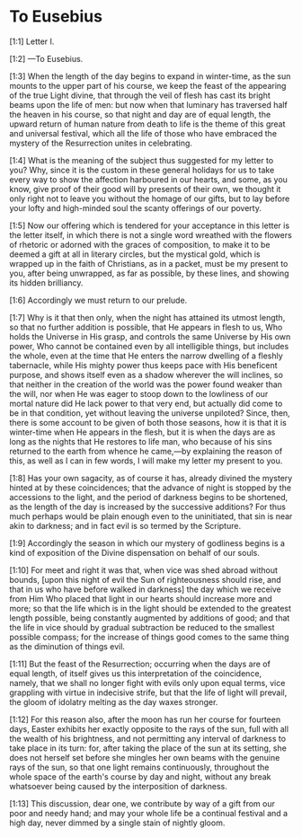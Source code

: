 # To Eusebius

[1:1] Letter I.

[1:2] —To Eusebius.

[1:3] When the length of the day begins to expand in winter-time, as the sun mounts to the upper part of his course, we keep the feast of the appearing of the true Light divine, that through the veil of flesh has cast its bright beams upon the life of men: but now when that luminary has traversed half the heaven in his course, so that night and day are of equal length, the upward return of human nature from death to life is the theme of this great and universal festival, which all the life of those who have embraced the mystery of the Resurrection unites in celebrating.

[1:4] What is the meaning of the subject thus suggested for my letter to you? Why, since it is the custom in these general holidays for us to take every way to show the affection harboured in our hearts, and some, as you know, give proof of their good will by presents of their own, we thought it only right not to leave you without the homage of our gifts, but to lay before your lofty and high-minded soul the scanty offerings of our poverty.

[1:5] Now our offering which is tendered for your acceptance in this letter is the letter itself, in which there is not a single word wreathed with the flowers of rhetoric or adorned with the graces of composition, to make it to be deemed a gift at all in literary circles, but the mystical gold, which is wrapped up in the faith of Christians, as in a packet, must be my present to you, after being unwrapped, as far as possible, by these lines, and showing its hidden brilliancy.

[1:6] Accordingly we must return to our prelude.

[1:7] Why is it that then only, when the night has attained its utmost length, so that no further addition is possible, that He appears in flesh to us, Who holds the Universe in His grasp, and controls the same Universe by His own power, Who cannot be contained even by all intelligible things, but includes the whole, even at the time that He enters the narrow dwelling of a fleshly tabernacle, while His mighty power thus keeps pace with His beneficent purpose, and shows itself even as a shadow wherever the will inclines, so that neither in the creation of the world was the power found weaker than the will, nor when He was eager to stoop down to the lowliness of our mortal nature did He lack power to that very end, but actually did come to be in that condition, yet without leaving the universe unpiloted? Since, then, there is some account to be given of both those seasons, how it is that it is winter-time when He appears in the flesh, but it is when the days are as long as the nights that He restores to life man, who because of his sins returned to the earth from whence he came,—by explaining the reason of this, as well as I can in few words, I will make my letter my present to you.

[1:8] Has your own sagacity, as of course it has, already divined the mystery hinted at by these coincidences; that the advance of night is stopped by the accessions to the light, and the period of darkness begins to be shortened, as the length of the day is increased by the successive additions? For thus much perhaps would be plain enough even to the uninitiated, that sin is near akin to darkness; and in fact evil is so termed by the Scripture.

[1:9] Accordingly the season in which our mystery of godliness begins is a kind of exposition of the Divine dispensation on behalf of our souls.

[1:10] For meet and right it was that, when vice was shed abroad without bounds, [upon this night of evil the Sun of righteousness should rise, and that in us who have before walked in darkness] the day which we receive from Him Who placed that light in our hearts should increase more and more; so that the life which is in the light should be extended to the greatest length possible, being constantly augmented by additions of good; and that the life in vice should by gradual subtraction be reduced to the smallest possible compass; for the increase of things good comes to the same thing as the diminution of things evil.

[1:11] But the feast of the Resurrection; occurring when the days are of equal length, of itself gives us this interpretation of the coincidence, namely, that we shall no longer fight with evils only upon equal terms, vice grappling with virtue in indecisive strife, but that the life of light will prevail, the gloom of idolatry melting as the day waxes stronger.

[1:12] For this reason also, after the moon has run her course for fourteen days, Easter exhibits her exactly opposite to the rays of the sun, full with all the wealth of his brightness, and not permitting any interval of darkness to take place in its turn: for, after taking the place of the sun at its setting, she does not herself set before she mingles her own beams with the genuine rays of the sun, so that one light remains continuously, throughout the whole space of the earth's course by day and night, without any break whatsoever being caused by the interposition of darkness.

[1:13] This discussion, dear one, we contribute by way of a gift from our poor and needy hand; and may your whole life be a continual festival and a high day, never dimmed by a single stain of nightly gloom.

